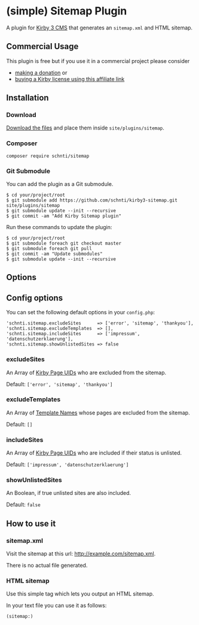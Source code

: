 # (simple) Sitemap Plugin

A plugin for [Kirby 3 CMS](http://getkirby.com) that generates an `sitemap.xml` and HTML sitemap.

## Commercial Usage

This plugin is free but if you use it in a commercial project please consider

- [making a donation](https://www.paypal.me/schnti/5) or
- [buying a Kirby license using this affiliate link](https://a.paddle.com/v2/click/1129/48194?link=1170)

## Installation

### Download

[Download the files](https://github.com/schnti/kirby3-sitemap/archive/master.zip) and place them inside `site/plugins/sitemap`.

### Composer

```
composer require schnti/sitemap
```

### Git Submodule
You can add the plugin as a Git submodule.

    $ cd your/project/root
    $ git submodule add https://github.com/schnti/kirby3-sitemap.git site/plugins/sitemap
    $ git submodule update --init --recursive
    $ git commit -am "Add Kirby Sitemap plugin"

Run these commands to update the plugin:

    $ cd your/project/root
    $ git submodule foreach git checkout master
    $ git submodule foreach git pull
    $ git commit -am "Update submodules"
    $ git submodule update --init --recursive
    
## Options

## Config options

You can set the following default options in your `config.php`:

```
'schnti.sitemap.excludeSites      => ['error', 'sitemap', 'thankyou'],
'schnti.sitemap.excludeTemplates  => [],
'schnti.sitemap.includeSites      => ['impressum', 'datenschutzerklaerung'],
'schnti.sitemap.showUnlistedSites => false
```

### excludeSites
An Array of [Kirby Page UIDs](https://getkirby.com/docs/reference/objects/page/uid) who are excluded from the sitemap.

Default: `['error', 'sitemap', 'thankyou']`
 
### excludeTemplates

An Array of [Template Names](https://getkirby.com/docs/reference/objects/page/intended-template) whose pages are excluded from the sitemap.

Default: `[]`

### includeSites

An Array of [Kirby Page UIDs](https://getkirby.com/docs/reference/objects/page/uid) who are included if their status is unlisted.

Default: `['impressum', 'datenschutzerklaerung']`

### showUnlistedSites

An Boolean, if true unlisted sites are also included.

Default: `false`



## How to use it

### sitemap.xml
Visit the sitemap at this url: http://example.com/sitemap.xml.

There is no actual file generated.


### HTML sitemap

Use this simple tag which lets you output an HTML sitemap.

In your text file you can use it as follows:

```
(sitemap:)
```
